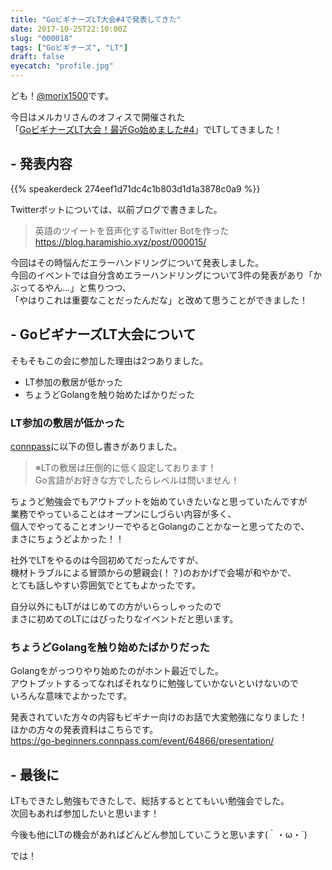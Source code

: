 ```yaml
---
title: "GoビギナーズLT大会#4で発表してきた"
date: 2017-10-25T22:10:00Z
slug: "000018"
tags: ["Goビギナーズ", "LT"]
draft: false
eyecatch: "profile.jpg"
---
```

ども！[@morix1500](https://twitter.com/morix1500)です。  

今日はメルカリさんのオフィスで開催された  
「[GoビギナーズLT大会！最近Go始めました#4](https://go-beginners.connpass.com/event/64866/)」でLTしてきました！

## - 発表内容
{{% speakerdeck 274eef1d71dc4c1b803d1d1a3878c0a9 %}}  

Twitterボットについては、以前ブログで書きました。

>英語のツイートを音声化するTwitter Botを作った  
>https://blog.haramishio.xyz/post/000015/

今回はその時悩んだエラーハンドリングについて発表しました。  
今回のイベントでは自分含めエラーハンドリングについて3件の発表があり「かぶってるやん…」と焦りつつ、  
「やはりこれは重要なことだったんだな」と改めて思うことができました！

## - GoビギナーズLT大会について
そもそもこの会に参加した理由は2つありました。

* LT参加の敷居が低かった
* ちょうどGolangを触り始めたばかりだった

### LT参加の敷居が低かった
[connpass](https://go-beginners.connpass.com/event/64866/)に以下の但し書きがありました。  

>※LTの敷居は圧倒的に低く設定しております！  
>Go言語がお好きな方でしたらレベルは問いません！

ちょうど勉強会でもアウトプットを始めていきたいなと思っていたんですが  
業務でやっていることはオープンにしづらい内容が多く、  
個人でやってることオンリーでやるとGolangのことかなーと思ってたので、  
まさにちょうどよかった！！  

社外でLTをやるのは今回初めてだったんですが、  
機材トラブルによる冒頭からの懇親会(！？)のおかげで会場が和やかで、  
とても話しやすい雰囲気でとてもよかったです。  

自分以外にもLTがはじめての方がいらっしゃったので  
まさに初めてのLTにはぴったりなイベントだと思います。  

### ちょうどGolangを触り始めたばかりだった
Golangをがっつりやり始めたのがホント最近でした。  
アウトプットするってなればそれなりに勉強していかないといけないので  
いろんな意味でよかったです。  

発表されていた方々の内容もビギナー向けのお話で大変勉強になりました！  
ほかの方々の発表資料はこちらです。  
<https://go-beginners.connpass.com/event/64866/presentation/>

## - 最後に
LTもできたし勉強もできたしで、総括するととてもいい勉強会でした。  
次回もあれば参加したいと思います！  

今後も他にLTの機会があればどんどん参加していこうと思います(｀・ω・´)

では！